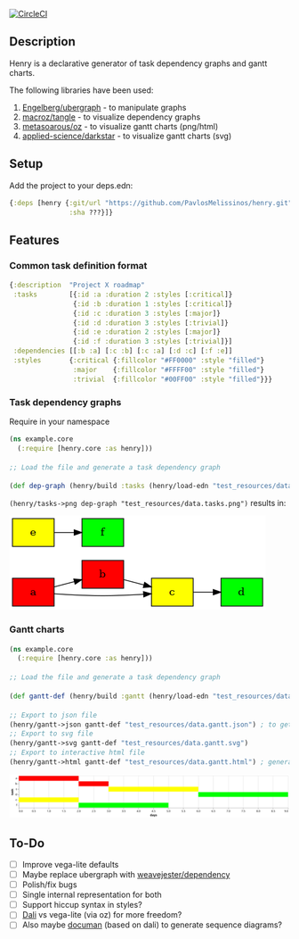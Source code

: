 [![CircleCI](https://circleci.com/gh/PavlosMelissinos/henry.svg?style=shield)](https://circleci.com/gh/PavlosMelissinos/henry)

## Description

Henry is a declarative generator of task dependency graphs and gantt charts.

The following libraries have been used:

1. [Engelberg/ubergraph](https://github.com/Engelberg/ubergraph) - to manipulate graphs
2. [macroz/tangle](https://github.com/macroz/tangle) - to visualize dependency graphs
3. [metasoarous/oz](https://github.com/metasoarous/oz) - to visualize gantt charts (png/html)
4. [applied-science/darkstar](https://github.com/applied-science/darkstar) - to visualize gantt charts (svg)

## Setup

Add the project to your deps.edn:

```clojure
{:deps [henry {:git/url "https://github.com/PavlosMelissinos/henry.git"
               :sha ???}]}
```

## Features

### Common task definition format

```clojure
{:description  "Project X roadmap"
 :tasks        [{:id :a :duration 2 :styles [:critical]}
                {:id :b :duration 1 :styles [:critical]}
                {:id :c :duration 3 :styles [:major]}
                {:id :d :duration 3 :styles [:trivial]}
                {:id :e :duration 2 :styles [:major]}
                {:id :f :duration 3 :styles [:trivial]}]
 :dependencies [[:b :a] [:c :b] [:c :a] [:d :c] [:f :e]]
 :styles       {:critical {:fillcolor "#FF0000" :style "filled"}
                :major    {:fillcolor "#FFFF00" :style "filled"}
                :trivial  {:fillcolor "#00FF00" :style "filled"}}}
```

### Task dependency graphs

Require in your namespace

```clojure
(ns example.core
  (:require [henry.core :as henry]))

;; Load the file and generate a task dependency graph

(def dep-graph (henry/build :tasks (henry/load-edn "test_resources/data.edn")))
```

`(henry/tasks->png dep-graph "test_resources/data.tasks.png")` results in:

![data.tasks.png](doc/images/data.tasks.png)

### Gantt charts

```clojure
(ns example.core
  (:require [henry.core :as henry]))

;; Load the file and generate a task dependency graph

(def gantt-def (henry/build :gantt (henry/load-edn "test_resources/data.edn"))

;; Export to json file
(henry/gantt->json gantt-def "test_resources/data.gantt.json") ; to get a vega-lite compatible json file
;; Export to svg file
(henry/gantt->svg gantt-def "test_resources/data.gantt.svg")
;; Export to interactive html file
(henry/gantt->html gantt-def "test_resources/data.gantt.html") ; generates an interactive html document
```

![gantt chart html screenshot](doc/images/data.gantt.svg)

## To-Do

* [ ] Improve vega-lite defaults
* [ ] Maybe replace ubergraph with [weavejester/dependency](https://github.com/weavejester/dependency)
* [ ] Polish/fix bugs
* [ ] Single internal representation for both
* [ ] Support hiccup syntax in styles?
* [ ] [Dali](https://github.com/stathissideris/dali) vs vega-lite (via oz) for more freedom?
* [ ] Also maybe [documan](https://github.com/tesni-manu/documan) (based on dali) to generate sequence diagrams?
